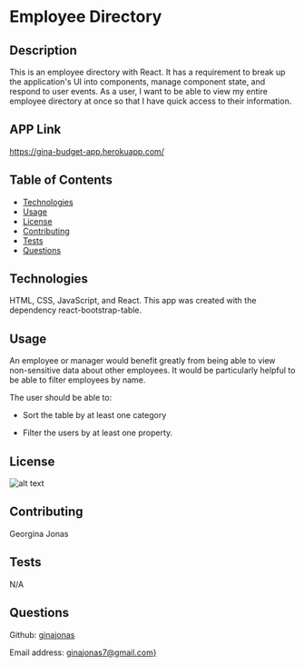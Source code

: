 # Employee Directory

  ## Description

  This is an employee directory with React. It has a requirement to break up the application's UI into components, manage component state, and respond to user events. As a user, I want to be able to view my entire employee directory at once so that I have quick access to their information. 

  ## APP Link

  https://gina-budget-app.herokuapp.com/

  ## Table of Contents

  - [Technologies](#Technologies)
  - [Usage](#usage)
  - [License](#license)
  - [Contributing](#contributing)
  - [Tests](#tests)
  - [Questions](#questions)


  ## Technologies
  HTML, CSS, JavaScript, and React. This app was created with the dependency react-bootstrap-table.

  ## Usage
  An employee or manager would benefit greatly from being able to view non-sensitive data about other employees. It would be particularly helpful to be able to filter employees by name.

  The user should be able to:

  * Sort the table by at least one category

  * Filter the users by at least one property.

  ## License
  ![alt text](https://badgen.net/badge/license/None)
  

  ## Contributing
  Georgina Jonas

  ## Tests
  N/A

  ## Questions
  Github: [ginajonas](https://github.com/ginajonas)

  Email address: [ginajonas7@gmail.com}](mailto:ginajonas7@gmail.com)
